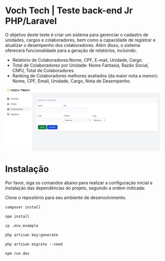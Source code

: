 # Voch Tech | Teste back-end Jr PHP/Laravel

O objetivo deste teste é criar um sistema para gerenciar o cadastro de unidades, cargos e colaboradores, bem como a capacidade de registrar e atualizar o desempenho dos colaboradores. Além disso, o sistema oferecerá funcionalidade para a geração de relatórios, incluindo: 

- Relatório de Colaboradores:Nome, CPF, E-mail, Unidade, Cargo.
- Total de Colaboradores por Unidade: Nome Fantasia, Razão Social, CNPJ, Total de 
Colaboradores.
- Ranking de Colaboradores melhores avaliados (da maior nota a menor): Nome, CPF, Email, Unidade, Cargo, Nota de Desempenho.

![image](https://github.com/EliveltonCotrim/test-voch-tech/blob/ffe3cc8f6a859c55c8e4cbce28943a1b0ef4e8da/public/assets/images/system.png)

  
# Instalação

Por favor, siga os comandos abaixo para realizar a configuração inicial e instalação das dependências do projeto, seguindo a ordem indicada:


Clone o repositório para seu ambiente de desenvolvimento.

```
composer install
```
```
npm install
```
```
cp .env.example
```
```
php artisan key:generate
```
```
php artisan migrate --seed
```
```
npm run dev
```


